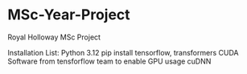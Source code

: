 # MSc-Year-Project
Royal Holloway MSc Project

Installation List:
Python 3.12
pip install tensorflow, transformers
CUDA Software from tensforflow team to enable GPU usage
cuDNN
